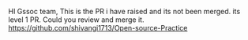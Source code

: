 HI Gssoc team,
This is the PR i have raised and its not been merged. its level 1 PR.
Could you review and merge it. 
https://github.com/shivangi1713/Open-source-Practice
